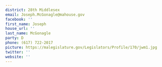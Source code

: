 ```yaml
---
district: 28th Middlesex
email: Joseph.McGonagle@mahouse.gov
facebook: ''
first_name: Joseph
house_url: ''
last_name: McGonagle
party: D
phone: (617) 722-2017
picture: https://malegislature.gov/Legislators/Profile/170/jwm1.jpg
twitter: ''
website: ''
---
```

